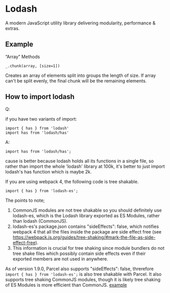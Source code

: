 # Lodash

A modern JavaScript utility library delivering modularity, performance & extras.

## Example

“Array” Methods

`_.chunk(array, [size=1])`

Creates an array of elements split into groups the length of size. If array can't be split evenly, the final chunk will be the remaining elements.


## How to import lodash

Q:

if you have two variants of import:

```
import { has } from 'lodash'
import has from 'lodash/has'
```

A:

`import has from 'lodash/has';`

cause is better because lodash holds all its functions in a single file, so rather than import the whole 'lodash' library at 100k, it's better to just import lodash's has function which is maybe 2k.

If you are using webpack 4, the following code is tree shakable.

`import { has } from 'lodash-es';`

The points to note;

1. CommonJS modules are not tree shakable so you should definitely use lodash-es, which is the Lodash library exported as ES Modules, rather than lodash (CommonJS).
2. lodash-es's package.json contains "sideEffects": false, which notifies webpack 4 that all the files inside the package are side effect free (see https://webpack.js.org/guides/tree-shaking/#mark-the-file-as-side-effect-free).
3. This information is crucial for tree shaking since module bundlers do not tree shake files which possibly contain side effects even if their exported members are not used in anywhere.

As of version 1.9.0, Parcel also supports "sideEffects": false, threrefore `import { has } from 'lodash-es';` is also tree shakable with Parcel. It also supports tree shaking CommonJS modules, though it is likely tree shaking of ES Modules is more efficient than CommonJS. [example](https://github.com/kimamula/tree-shaking-demo)